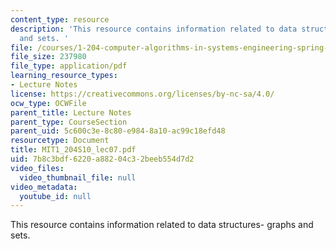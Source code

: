 ```yaml
---
content_type: resource
description: 'This resource contains information related to data structures- graphs
  and sets. '
file: /courses/1-204-computer-algorithms-in-systems-engineering-spring-2010/7b8c3bdf6220a88204c32beeb554d7d2_MIT1_204S10_lec07.pdf
file_size: 237980
file_type: application/pdf
learning_resource_types:
- Lecture Notes
license: https://creativecommons.org/licenses/by-nc-sa/4.0/
ocw_type: OCWFile
parent_title: Lecture Notes
parent_type: CourseSection
parent_uid: 5c600c3e-8c80-e984-8a10-ac99c18efd48
resourcetype: Document
title: MIT1_204S10_lec07.pdf
uid: 7b8c3bdf-6220-a882-04c3-2beeb554d7d2
video_files:
  video_thumbnail_file: null
video_metadata:
  youtube_id: null
---
```

This resource contains information related to data structures- graphs and sets. 